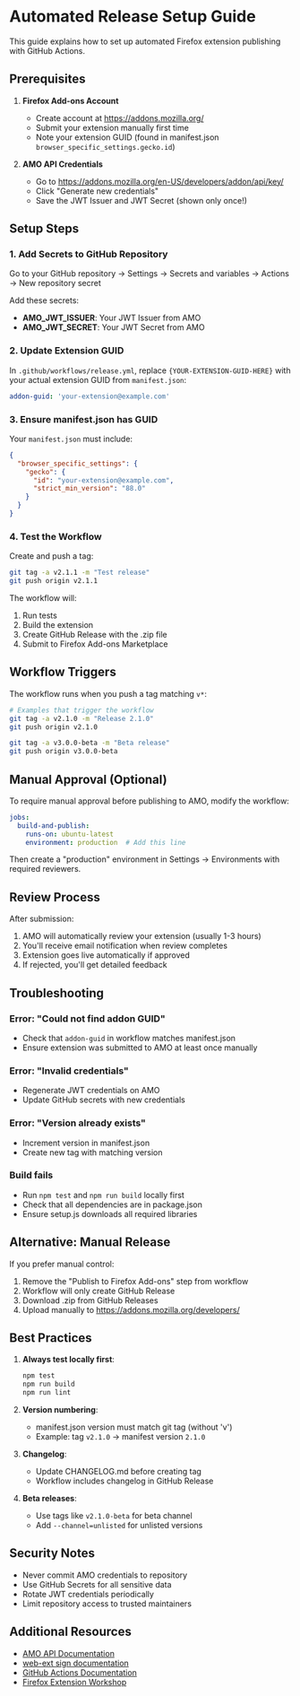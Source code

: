 # Automated Release Setup Guide

This guide explains how to set up automated Firefox extension publishing with GitHub Actions.

## Prerequisites

1. **Firefox Add-ons Account**
   - Create account at https://addons.mozilla.org/
   - Submit your extension manually first time
   - Note your extension GUID (found in manifest.json `browser_specific_settings.gecko.id`)

2. **AMO API Credentials**
   - Go to https://addons.mozilla.org/en-US/developers/addon/api/key/
   - Click "Generate new credentials"
   - Save the JWT Issuer and JWT Secret (shown only once!)

## Setup Steps

### 1. Add Secrets to GitHub Repository

Go to your GitHub repository → Settings → Secrets and variables → Actions → New repository secret

Add these secrets:

- **AMO_JWT_ISSUER**: Your JWT Issuer from AMO
- **AMO_JWT_SECRET**: Your JWT Secret from AMO

### 2. Update Extension GUID

In `.github/workflows/release.yml`, replace `{YOUR-EXTENSION-GUID-HERE}` with your actual extension GUID from `manifest.json`:

```yaml
addon-guid: 'your-extension@example.com'
```

### 3. Ensure manifest.json has GUID

Your `manifest.json` must include:

```json
{
  "browser_specific_settings": {
    "gecko": {
      "id": "your-extension@example.com",
      "strict_min_version": "88.0"
    }
  }
}
```

### 4. Test the Workflow

Create and push a tag:

```bash
git tag -a v2.1.1 -m "Test release"
git push origin v2.1.1
```

The workflow will:
1. Run tests
2. Build the extension
3. Create GitHub Release with the .zip file
4. Submit to Firefox Add-ons Marketplace

## Workflow Triggers

The workflow runs when you push a tag matching `v*`:

```bash
# Examples that trigger the workflow
git tag -a v2.1.0 -m "Release 2.1.0"
git push origin v2.1.0

git tag -a v3.0.0-beta -m "Beta release"
git push origin v3.0.0-beta
```

## Manual Approval (Optional)

To require manual approval before publishing to AMO, modify the workflow:

```yaml
jobs:
  build-and-publish:
    runs-on: ubuntu-latest
    environment: production  # Add this line
```

Then create a "production" environment in Settings → Environments with required reviewers.

## Review Process

After submission:
1. AMO will automatically review your extension (usually 1-3 hours)
2. You'll receive email notification when review completes
3. Extension goes live automatically if approved
4. If rejected, you'll get detailed feedback

## Troubleshooting

### Error: "Could not find addon GUID"
- Check that `addon-guid` in workflow matches manifest.json
- Ensure extension was submitted to AMO at least once manually

### Error: "Invalid credentials"
- Regenerate JWT credentials on AMO
- Update GitHub secrets with new credentials

### Error: "Version already exists"
- Increment version in manifest.json
- Create new tag with matching version

### Build fails
- Run `npm test` and `npm run build` locally first
- Check that all dependencies are in package.json
- Ensure setup.js downloads all required libraries

## Alternative: Manual Release

If you prefer manual control:

1. Remove the "Publish to Firefox Add-ons" step from workflow
2. Workflow will only create GitHub Release
3. Download .zip from GitHub Releases
4. Upload manually to https://addons.mozilla.org/developers/

## Best Practices

1. **Always test locally first**:
   ```bash
   npm test
   npm run build
   npm run lint
   ```

2. **Version numbering**:
   - manifest.json version must match git tag (without 'v')
   - Example: tag `v2.1.0` → manifest version `2.1.0`

3. **Changelog**:
   - Update CHANGELOG.md before creating tag
   - Workflow includes changelog in GitHub Release

4. **Beta releases**:
   - Use tags like `v2.1.0-beta` for beta channel
   - Add `--channel=unlisted` for unlisted versions

## Security Notes

- Never commit AMO credentials to repository
- Use GitHub Secrets for all sensitive data
- Rotate JWT credentials periodically
- Limit repository access to trusted maintainers

## Additional Resources

- [AMO API Documentation](https://mozilla.github.io/addons-server/topics/api/signing.html)
- [web-ext sign documentation](https://extensionworkshop.com/documentation/develop/web-ext-command-reference/#web-ext-sign)
- [GitHub Actions Documentation](https://docs.github.com/en/actions)
- [Firefox Extension Workshop](https://extensionworkshop.com/)